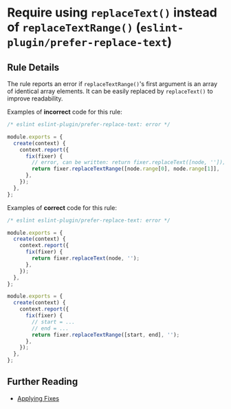 # Require using `replaceText()` instead of `replaceTextRange()` (`eslint-plugin/prefer-replace-text`)

<!-- end auto-generated rule header -->

## Rule Details

The rule reports an error if `replaceTextRange()`'s first argument is an array of identical array elements. It can be easily replaced by `replaceText()` to improve readability.

Examples of **incorrect** code for this rule:

```js
/* eslint eslint-plugin/prefer-replace-text: error */

module.exports = {
  create(context) {
    context.report({
      fix(fixer) {
        // error, can be written: return fixer.replaceText([node, '']);
        return fixer.replaceTextRange([node.range[0], node.range[1]], '');
      },
    });
  },
};
```

Examples of **correct** code for this rule:

```js
/* eslint eslint-plugin/prefer-replace-text: error */

module.exports = {
  create(context) {
    context.report({
      fix(fixer) {
        return fixer.replaceText(node, '');
      },
    });
  },
};

module.exports = {
  create(context) {
    context.report({
      fix(fixer) {
        // start = ...
        // end = ...
        return fixer.replaceTextRange([start, end], '');
      },
    });
  },
};
```

## Further Reading

- [Applying Fixes](https://eslint.org/docs/developer-guide/working-with-rules#applying-fixes)
